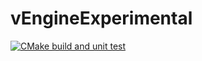 # vEngineExperimental
[![CMake build and unit test](https://github.com/vanish87/vEngineExperimental/actions/workflows/cmake.yml/badge.svg)](https://github.com/vanish87/vEngineExperimental/actions/workflows/cmake.yml)
